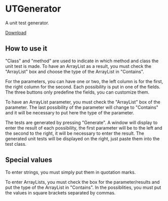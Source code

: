 # UTGenerator

A unit test generator.

[Download](https://github.com/Guduche/UTGenerator/releases)

## How to use it

"Class" and "method" are used to indicate in which method and class the unit test is made.
To have an ArrayList as a result, you must check the "ArrayList" box and choose the type of the ArrayList in "Contains".

For the parameters, you can have one or two, the left column is for the first, the right column for the second.
Each possibility is put in one of the fields.
The three buttons only predefine the fields, you can customize them.

To have an ArrayList parameter, you must check the "ArrayList" box of the parameter. The last possibility of the parameter will change to "Contains" and it will be necessary to put here the type of the parameter.

The tests are generated by pressing "Generate". A window will display to enter the result of each possibility, the first parameter will be to the left and the second to the right, it will be necessary to enter the result. The generated unit tests will be displayed on the right, just paste them into the test class.

## Special values

To enter strings, you must simply put them in quotation marks.

To enter ArrayLists, you must check the box for the parameter/results and put the type of the ArrayList in "Contains". In the possiblities, you must put the values in square brackets separated by commas.
